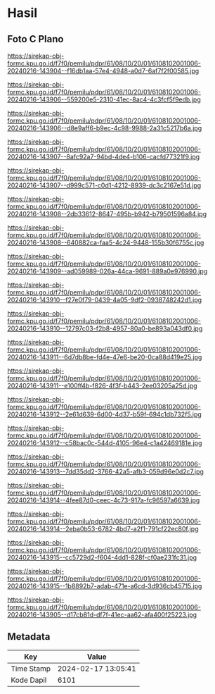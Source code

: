 # Hasil

## Foto C Plano

https://sirekap-obj-formc.kpu.go.id/f7f0/pemilu/pdpr/61/08/10/20/01/6108102001006-20240216-143904--f16db1aa-57e4-4948-a0d7-6af7f2f00585.jpg

https://sirekap-obj-formc.kpu.go.id/f7f0/pemilu/pdpr/61/08/10/20/01/6108102001006-20240216-143906--559200e5-2310-41ec-8ac4-4c3fcf5f9edb.jpg

https://sirekap-obj-formc.kpu.go.id/f7f0/pemilu/pdpr/61/08/10/20/01/6108102001006-20240216-143906--d8e9aff6-b9ec-4c98-9988-2a31c5217b6a.jpg

https://sirekap-obj-formc.kpu.go.id/f7f0/pemilu/pdpr/61/08/10/20/01/6108102001006-20240216-143907--8afc92a7-94bd-4de4-b106-cacfd77321f9.jpg

https://sirekap-obj-formc.kpu.go.id/f7f0/pemilu/pdpr/61/08/10/20/01/6108102001006-20240216-143907--d999c571-c0d1-4212-8939-dc3c2167e51d.jpg

https://sirekap-obj-formc.kpu.go.id/f7f0/pemilu/pdpr/61/08/10/20/01/6108102001006-20240216-143908--2db33612-8647-495b-b942-b79501596a84.jpg

https://sirekap-obj-formc.kpu.go.id/f7f0/pemilu/pdpr/61/08/10/20/01/6108102001006-20240216-143908--640882ca-faa5-4c24-9448-155b30f6755c.jpg

https://sirekap-obj-formc.kpu.go.id/f7f0/pemilu/pdpr/61/08/10/20/01/6108102001006-20240216-143909--ad059989-026a-44ca-9691-889a0e976990.jpg

https://sirekap-obj-formc.kpu.go.id/f7f0/pemilu/pdpr/61/08/10/20/01/6108102001006-20240216-143910--f27e0f79-0439-4a05-9df2-0938748242d1.jpg

https://sirekap-obj-formc.kpu.go.id/f7f0/pemilu/pdpr/61/08/10/20/01/6108102001006-20240216-143910--12797c03-f2b8-4957-80a0-be893a043df0.jpg

https://sirekap-obj-formc.kpu.go.id/f7f0/pemilu/pdpr/61/08/10/20/01/6108102001006-20240216-143911--6d7db8be-fd4e-47e6-be20-0ca88d419e25.jpg

https://sirekap-obj-formc.kpu.go.id/f7f0/pemilu/pdpr/61/08/10/20/01/6108102001006-20240216-143911--e100ff4b-f826-4f3f-b443-2ee03205a25d.jpg

https://sirekap-obj-formc.kpu.go.id/f7f0/pemilu/pdpr/61/08/10/20/01/6108102001006-20240216-143912--2e61d639-6d00-4d37-b59f-694c1db732f5.jpg

https://sirekap-obj-formc.kpu.go.id/f7f0/pemilu/pdpr/61/08/10/20/01/6108102001006-20240216-143912--c58bac0c-544d-4105-96e4-c1a42469181e.jpg

https://sirekap-obj-formc.kpu.go.id/f7f0/pemilu/pdpr/61/08/10/20/01/6108102001006-20240216-143913--7dd35dd2-3766-42a5-afb3-059d96e0d2c7.jpg

https://sirekap-obj-formc.kpu.go.id/f7f0/pemilu/pdpr/61/08/10/20/01/6108102001006-20240216-143914--4fee87d0-ceec-4c73-917a-fc96597a6639.jpg

https://sirekap-obj-formc.kpu.go.id/f7f0/pemilu/pdpr/61/08/10/20/01/6108102001006-20240216-143914--2eba0b53-6782-4bd7-a2f1-791cf22ec80f.jpg

https://sirekap-obj-formc.kpu.go.id/f7f0/pemilu/pdpr/61/08/10/20/01/6108102001006-20240216-143915--cc5729d2-f604-4dd1-828f-cf0ae231fc31.jpg

https://sirekap-obj-formc.kpu.go.id/f7f0/pemilu/pdpr/61/08/10/20/01/6108102001006-20240216-143915--1b8892b7-adab-471e-a6cd-3d936cb45715.jpg

https://sirekap-obj-formc.kpu.go.id/f7f0/pemilu/pdpr/61/08/10/20/01/6108102001006-20240216-143905--d17cb81d-df7f-41ec-aa62-afa400f25223.jpg


## Metadata

| Key        | Value               |
| ---------- | ------------------- |
| Time Stamp | 2024-02-17 13:05:41 |
| Kode Dapil | 6101                |



